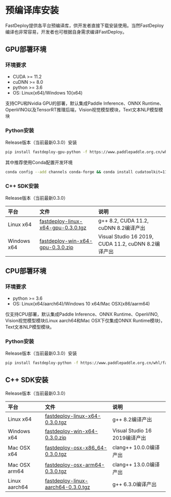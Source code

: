 
# 预编译库安装

FastDeploy提供各平台预编译库，供开发者直接下载安装使用。当然FastDeploy编译也非常容易，开发者也可根据自身需求编译FastDeploy。

## GPU部署环境

### 环境要求
- CUDA >= 11.2
- cuDNN >= 8.0
- python >= 3.6
- OS: Linux(x64)/Windows 10(x64)

支持CPU和Nvidia GPU的部署，默认集成Paddle Inference、ONNX Runtime、OpenVINO以及TensorRT推理后端，Vision视觉模型模块，Text文本NLP模型模块

### Python安装

Release版本（当前最新0.3.0）安装
```bash
pip install fastdeploy-gpu-python -f https://www.paddlepaddle.org.cn/whl/fastdeploy.html 
```

其中推荐使用Conda配置开发环境
```bash
conda config --add channels conda-forge && conda install cudatoolkit=11.2 cudnn=8.2
```

### C++ SDK安装

Release版本（当前最新0.3.0）

| 平台 | 文件 | 说明 |
| :--- | :--- | :---- |
| Linux x64 | [fastdeploy-linux-x64-gpu-0.3.0.tgz](https://bj.bcebos.com/fastdeploy/release/cpp/fastdeploy-linux-x64-gpu-0.3.0.tgz) | g++ 8.2, CUDA 11.2, cuDNN 8.2编译产出 |
| Windows x64 | [fastdeploy-win-x64-gpu-0.3.0.zip](https://bj.bcebos.com/fastdeploy/release/cpp/fastdeploy-win-x64-gpu-0.3.0.zip) | Visual Studio 16 2019, CUDA 11.2, cuDNN 8.2编译产出 |

## CPU部署环境

### 环境要求
- python >= 3.6
- OS: Linux(x64/aarch64)/Windows 10 x64/Mac OSX(x86/aarm64)

仅支持CPU部署，默认集成Paddle Inference、ONNX Runtime、OpenVINO, Vision视觉模型模块(Linux aarch64和Mac OSX下仅集成ONNX Runtime模块)， Text文本NLP模型模块。

### Python安装

Release版本（当前最新0.3.0）安装
```bash
pip install fastdeploy-python -f https://www.paddlepaddle.org.cn/whl/fastdeploy.html
```

## C++ SDK安装

Release版本（当前最新0.3.0）

| 平台 | 文件 | 说明 |
| :--- | :--- | :---- |
| Linux x64 | [fastdeploy-linux-x64-0.3.0.tgz](https://bj.bcebos.com/fastdeploy/release/cpp/fastdeploy-linux-x64-0.3.0.tgz) | g++ 8.2编译产出 |
| Windows x64 | [fastdeploy-win-x64-0.3.0.zip](https://bj.bcebos.com/fastdeploy/release/cpp/fastdeploy-win-x64-0.3.0.zip) | Visual Studio 16 2019编译产出 |
| Mac OSX x64 | [fastdeploy-osx-x86_64-0.3.0.tgz](https://bj.bcebos.com/fastdeploy/release/cpp/fastdeploy-osx-x86_64-0.3.0.tgz) | clang++ 10.0.0编译产出|
| Mac OSX arm64 | [fastdeploy-osx-arm64-0.3.0.tgz](https://bj.bcebos.com/fastdeploy/release/cpp/fastdeploy-osx-arm64-0.3.0.tgz) | clang++ 13.0.0编译产出 |
| Linux aarch64 | [fastdeploy-linux-aarch64-0.3.0.tgz](https://bj.bcebos.com/fastdeploy/release/cpp/fastdeploy-linux-aarch64-0.3.0.tgz) | g++ 6.3.0编译产出 |

